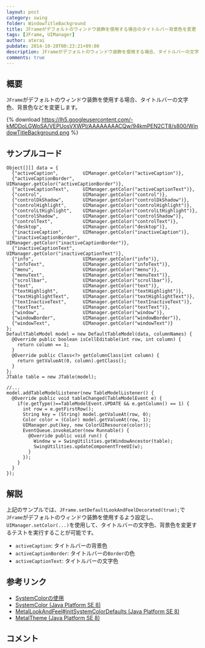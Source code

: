 ```yaml
---
layout: post
category: swing
folder: WindowTitleBackground
title: JFrameがデフォルトのウィンドウ装飾を使用する場合のタイトルバー背景色を変更
tags: [JFrame, UIManager]
author: aterai
pubdate: 2014-10-20T00:23:21+09:00
description: JFrameがデフォルトのウィンドウ装飾を使用する場合、タイトルバーの文字色、背景色などを変更します。
comments: true
---
```

## 概要
`JFrame`がデフォルトのウィンドウ装飾を使用する場合、タイトルバーの文字色、背景色などを変更します。

{% download https://lh5.googleusercontent.com/-kMDDoLGWoSA/VEPUosVXWPI/AAAAAAAACQw/94kmPEN2CT8/s800/WindowTitleBackground.png %}

## サンプルコード
<pre class="prettyprint"><code>Object[][] data = {
  {"activeCaption",         UIManager.getColor("activeCaption")},
  {"activeCaptionBorder",   UIManager.getColor("activeCaptionBorder")},
  {"activeCaptionText",     UIManager.getColor("activeCaptionText")},
  {"control",               UIManager.getColor("control")},
  {"controlDkShadow",       UIManager.getColor("controlDkShadow")},
  {"controlHighlight",      UIManager.getColor("controlHighlight")},
  {"controlLtHighlight",    UIManager.getColor("controlLtHighlight")},
  {"controlShadow",         UIManager.getColor("controlShadow")},
  {"controlText",           UIManager.getColor("controlText")},
  {"desktop",               UIManager.getColor("desktop")},
  {"inactiveCaption",       UIManager.getColor("inactiveCaption")},
  {"inactiveCaptionBorder", UIManager.getColor("inactiveCaptionBorder")},
  {"inactiveCaptionText",   UIManager.getColor("inactiveCaptionText")},
  {"info",                  UIManager.getColor("info")},
  {"infoText",              UIManager.getColor("infoText")},
  {"menu",                  UIManager.getColor("menu")},
  {"menuText",              UIManager.getColor("menuText")},
  {"scrollbar",             UIManager.getColor("scrollbar")},
  {"text",                  UIManager.getColor("text")},
  {"textHighlight",         UIManager.getColor("textHighlight")},
  {"textHighlightText",     UIManager.getColor("textHighlightText")},
  {"textInactiveText",      UIManager.getColor("textInactiveText")},
  {"textText",              UIManager.getColor("textText")},
  {"window",                UIManager.getColor("window")},
  {"windowBorder",          UIManager.getColor("windowBorder")},
  {"windowText",            UIManager.getColor("windowText")}
};
DefaultTableModel model = new DefaultTableModel(data, columnNames) {
  @Override public boolean isCellEditable(int row, int column) {
    return column == 1;
  }
  @Override public Class&lt;?&gt; getColumnClass(int column) {
    return getValueAt(0, column).getClass();
  }
};
JTable table = new JTable(model);

//...
model.addTableModelListener(new TableModelListener() {
  @Override public void tableChanged(TableModelEvent e) {
    if(e.getType()==TableModelEvent.UPDATE &amp;&amp; e.getColumn() == 1) {
      int row = e.getFirstRow();
      String key = (String) model.getValueAt(row, 0);
      Color color = (Color) model.getValueAt(row, 1);
      UIManager.put(key, new ColorUIResource(color));
      EventQueue.invokeLater(new Runnable() {
        @Override public void run() {
          Window w = SwingUtilities.getWindowAncestor(table);
          SwingUtilities.updateComponentTreeUI(w);
        }
      });
    }
  }
});
</code></pre>

## 解説
上記のサンプルでは、`JFrame.setDefaultLookAndFeelDecorated(true);`で`JFrame`がデフォルトのウィンドウ装飾を使用するよう設定し、`UIManager.setColor(...)`を使用して、タイトルバーの文字色、背景色を変更するテストを実行することが可能です。

- `activeCaption`: タイトルバーの背景色
- `activeCaptionBorder`: タイトルバーの`Border`の色
- `activeCaptionText`: タイトルバーの文字色

<!-- dummy comment line for breaking list -->

## 参考リンク
- [SystemColorの使用](http://ateraimemo.com/Swing/SystemColor.html)
- [SystemColor (Java Platform SE 8)](http://docs.oracle.com/javase/jp/8/api/java/awt/SystemColor.html)
- [MetalLookAndFeel#initSystemColorDefaults (Java Platform SE 8)](http://docs.oracle.com/javase/jp/8/api/javax/swing/plaf/metal/MetalLookAndFeel.html#initSystemColorDefaults-javax.swing.UIDefaults-)
- [MetalTheme (Java Platform SE 8)](http://docs.oracle.com/javase/jp/8/api/javax/swing/plaf/metal/MetalTheme.html)

<!-- dummy comment line for breaking list -->

## コメント
